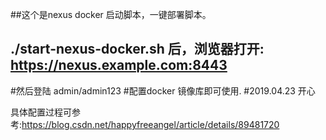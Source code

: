 ##这个是nexus docker 启动脚本，一键部署脚本。
## ./start-nexus-docker.sh 后，浏览器打开: https://nexus.example.com:8443
#然后登陆  admin/admin123
#配置docker 镜像库即可使用.
#2019.04.23 开心

具体配置过程可参考:https://blog.csdn.net/happyfreeangel/article/details/89481720
